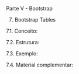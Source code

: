 Parte V - Bootstrap

7. Bootstrap Tables

7.1. Conceito:

7.2. Estrutura:

7.3. Exemplo:

7.4. Material complementar:
